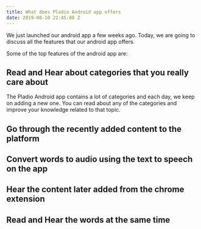 ```yaml
---
title: What does Pladio Android app offers
date: 2019-08-10 22:45:00 Z
---
```


We just launched our android app a few weeks ago. Today, we are going to discuss all the features that our android app offers.

Some of the top features of the android app are:

## Read and Hear about categories that you really care about

The Pladio Android app contains a lot of categories and each day, we keep on adding a new one. You can read about any of the categories and improve your knowledge related to that topic.

## Go through the recently added content to the platform

## Convert words to audio using the text to speech on the app

## Hear the content later added from the chrome extension

## Read and Hear the words at the same time